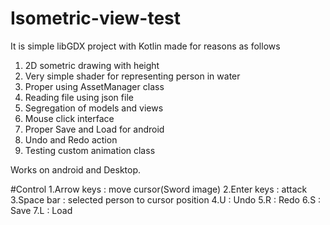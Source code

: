 # Isometric-view-test

It is simple libGDX project with Kotlin made for reasons as follows
  
  1. 2D sometric drawing with height
  2. Very simple shader for representing person in water
  3. Proper using AssetManager class
  4. Reading file using json file
  5. Segregation of models and views
  6. Mouse click interface
  7. Proper Save and Load for android
  8. Undo and Redo action
  9. Testing custom animation class

Works on android and Desktop.

#Control
  1.Arrow keys : move cursor(Sword image)
  2.Enter keys : attack
  3.Space bar  : selected person to cursor position
  4.U          : Undo
  5.R          : Redo
  6.S          : Save
  7.L          : Load 

